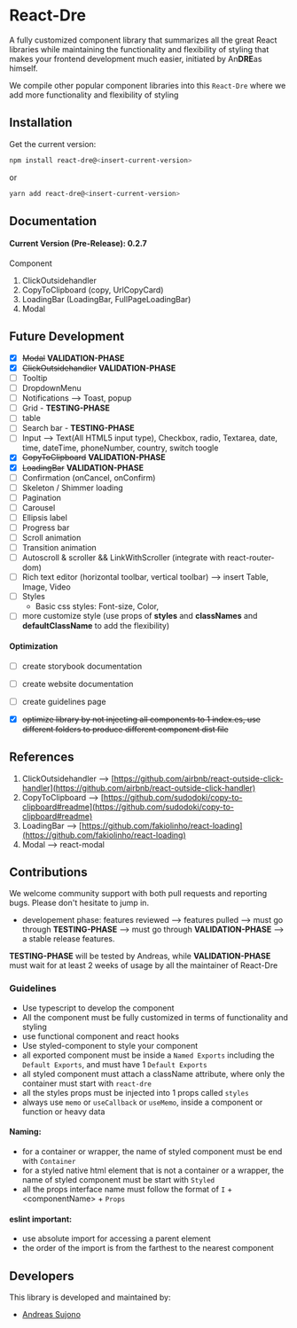 # React-Dre
A fully customized component library that summarizes all the great React libraries while maintaining the functionality and flexibility of styling that makes your frontend development much easier, initiated by An**DRE**as himself.

We compile other popular component libraries into this `React-Dre` where we add more functionality and flexibility of styling

## Installation

Get the current version:

```bash
npm install react-dre@<insert-current-version>
```

or

```bash
yarn add react-dre@<insert-current-version>
```

## Documentation
#### Current Version (Pre-Release): 0.2.7
Component
1) ClickOutsidehandler
2) CopyToClipboard (copy, UrlCopyCard)
3) LoadingBar (LoadingBar, FullPageLoadingBar)
4) Modal

## Future Development
* [x] ~~Modal~~ **VALIDATION-PHASE**
* [x] ~~ClickOutsidehandler~~ **VALIDATION-PHASE**
* [ ] Tooltip
* [ ] DropdownMenu
* [ ] Notifications --> Toast, popup
* [ ] Grid - **TESTING-PHASE**
* [ ] table
* [ ] Search bar - **TESTING-PHASE**
* [ ] Input --> Text(All HTML5 input type), Checkbox, radio, Textarea, date, time, dateTime, phoneNumber, country, switch toogle
* [x] ~~CopyToClipboard~~ **VALIDATION-PHASE**
* [x] ~~LoadingBar~~ **VALIDATION-PHASE**
* [ ] Confirmation (onCancel, onConfirm)
* [ ] Skeleton / Shimmer loading 
* [ ] Pagination
* [ ] Carousel
* [ ] Ellipsis label
* [ ] Progress bar
* [ ] Scroll animation
* [ ] Transition animation
* [ ] Autoscroll & scroller && LinkWithScroller (integrate with react-router-dom)
* [ ] Rich text editor (horizontal toolbar, vertical toolbar) --> insert Table, Image, Video
* [ ] Styles
    - Basic css styles: Font-size, Color, 
* [ ] more customize style (use props of **styles** and **classNames** and **defaultClassName** to add the flexibility)

#### Optimization
* [ ] create storybook documentation
* [ ] create website documentation
* [ ] create guidelines page
* [x] ~~optimize library by not injecting all components to 1 index.es, use different folders to produce different component dist file~~

    
## References
1) ClickOutsidehandler --> [https://github.com/airbnb/react-outside-click-handler](https://github.com/airbnb/react-outside-click-handler)
2) CopyToClipboard --> [https://github.com/sudodoki/copy-to-clipboard#readme](https://github.com/sudodoki/copy-to-clipboard#readme)
3) LoadingBar --> [https://github.com/fakiolinho/react-loading](https://github.com/fakiolinho/react-loading)
4) Modal --> react-modal

## Contributions
We welcome community support with both pull requests and reporting bugs. Please don't hesitate to jump in.
- developement phase: features reviewed --> features pulled --> must go through **TESTING-PHASE**  --> must go through **VALIDATION-PHASE** --> a stable release features. 

**TESTING-PHASE** will be tested by Andreas, while **VALIDATION-PHASE** must wait for at least 2 weeks of usage by all the maintainer of React-Dre

### Guidelines
- Use typescript to develop the component
- All the component must be fully customized in terms of functionality and styling
- use functional component and react hooks
- Use styled-component to style your component
- all exported component must be inside a `Named Exports` including the `Default Exports`, and must have 1 `Default Exports`
- all styled component must attach a className attribute, where only the container must start with `react-dre`
- all the styles props must be injected into 1 props called `styles`
- always use `memo` or `useCallback` or `useMemo`, inside a component or function or heavy data

#### Naming:
- for a container or wrapper, the name of styled component must be end with `Container`
- for a styled native html element that is not a container or a wrapper, the name of styled component must be start with `Styled` 
- all the props interface name must follow the format of `I` + \<componentName\> + `Props`

#### eslint important:
- use absolute import for accessing a parent element
- the order of the import is from the farthest to the nearest component

## Developers
This library is developed and maintained by:
- [Andreas Sujono](https://github.com/Andreas-Sujono)

<br/>
